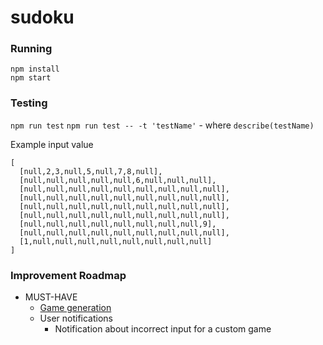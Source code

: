 # sudoku

### Running

```
npm install
npm start
```

### Testing

`npm run test`
`npm run test -- -t 'testName'` - where `describe(testName)`

Example input value

```
[
  [null,2,3,null,5,null,7,8,null],
  [null,null,null,null,null,6,null,null,null],
  [null,null,null,null,null,null,null,null,null],
  [null,null,null,null,null,null,null,null,null],
  [null,null,null,null,null,null,null,null,null],
  [null,null,null,null,null,null,null,null,null],
  [null,null,null,null,null,null,null,null,9],
  [null,null,null,null,null,null,null,null,null],
  [1,null,null,null,null,null,null,null,null]
]
```

### Improvement Roadmap

- MUST-HAVE
  - [Game generation](https://github.com/arkadiuszpasek/sudoku/issues/1)
  - User notifications
    - Notification about incorrect input for a custom game

